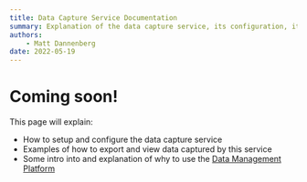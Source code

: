```yaml
---
title: Data Capture Service Documentation
summary: Explanation of the data capture service, its configuration, its functionality, and its interfaces.
authors:
    - Matt Dannenberg
date: 2022-05-19
---
```

# Coming soon!
This page will explain:

- How to setup and configure the data capture service
- Examples of how to export and view data captured by this service
- Some intro into and explanation of why to use the [Data Management Platform](../product-overviews/data-management.md)
